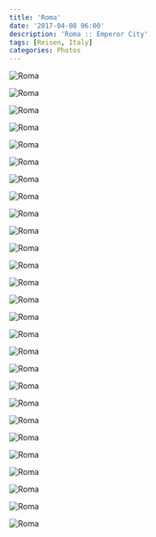 ```yaml
---
title: 'Roma'
date: '2017-04-08 06:00'
description: 'Roma :: Emperor City'
tags: [Reisen, Italy]
categories: Photos
---
```


<div class='preview'><img src='{{urls.media}}/RomaOK.jpg' alt='Roma'></div>

<a id='e8766dbbef7fec4b4013bad5a28ac19b-800'></a>![Roma]({{urls.media}}/e8766dbbef7fec4b4013bad5a28ac19b-800.jpg 'Неравнодушный бездомный выводит на асфальте петицию к властям')

<a id='96ff14b11ca6594ecf550aca83989cf2-800'></a>![Roma]({{urls.media}}/96ff14b11ca6594ecf550aca83989cf2-800.jpg 'Спартак — чемпион!')

<a id='9e746ed82fc9f77df32e79f447d0b93d-800'></a>![Roma]({{urls.media}}/9e746ed82fc9f77df32e79f447d0b93d-800.jpg 'Скульптурная композиция на фоне ржавого кольца')

<a id='942bebfe15a603d8f6ee478a32a18438-800'></a>![Roma]({{urls.media}}/942bebfe15a603d8f6ee478a32a18438-800.jpg 'Каштан в цвету')

<a id='9e834148e6886806b48318d7d81ef085-800'></a>![Roma]({{urls.media}}/9e834148e6886806b48318d7d81ef085-800.jpg 'Граффити в тему')

<a id='4e370a2ed3100604c84457d4834adb2a-800'></a>![Roma]({{urls.media}}/4e370a2ed3100604c84457d4834adb2a-800.jpg 'Вот примерно так принято парковаться в Риме (белая машина тоже припаркована)')

<a id='eafaf332f11a8dca7ed5acf781b4fa48-800'></a>![Roma]({{urls.media}}/eafaf332f11a8dca7ed5acf781b4fa48-800.jpg 'Светофоры для пешеходов внезапно трехсекционные, ночью, когда контура не видно, желтый трудноотличим от красного')

<a id='f56d7b833444b0774ed3bfc64da82224-800'></a>![Roma]({{urls.media}}/f56d7b833444b0774ed3bfc64da82224-800.jpg 'Примерно 20% автомобилей в городе — смарты')

<a id='44adb3cab27d47f7bff36002b98d0b95-800'></a>![Roma]({{urls.media}}/44adb3cab27d47f7bff36002b98d0b95-800.jpg 'Никто не парится на тему неоновых вывесок на фасадах архитектурных излишеств')

<a id='8e860c9c4863393545030881d1fbe567-800'></a>![Roma]({{urls.media}}/8e860c9c4863393545030881d1fbe567-800.jpg 'Мы сверились со словарем, но точно не поняли, надо писать «change», или «exchange»')

<a id='61b5bad11fbad1bd394ab9f3d60bdb69-800'></a>![Roma]({{urls.media}}/61b5bad11fbad1bd394ab9f3d60bdb69-800.jpg 'Примерно так выглядит весь Termini — площадь одного вокзала')

<a id='1857edb9a95db76db0a05f38b6aa924c-800'></a>![Roma]({{urls.media}}/1857edb9a95db76db0a05f38b6aa924c-800.jpg 'Синагогу можно узнать по скромных размеров меноре у левого угла')

<a id='acc0ae3964a2b1c8fae9c2e16aea2a55-800'></a>![Roma]({{urls.media}}/acc0ae3964a2b1c8fae9c2e16aea2a55-800.jpg 'Альбатрос на фонтане')

<a id='87937682e7460c7c7529f8478fe330f7-800'></a>![Roma]({{urls.media}}/87937682e7460c7c7529f8478fe330f7-800.jpg 'Ватикан — слева, указатель на асфальте')

<a id='f5c2aa418d181f9b561a0e3c095a75a2-800'></a>![Roma]({{urls.media}}/f5c2aa418d181f9b561a0e3c095a75a2-800.jpg 'Магазин часов с маятниками; к сожалению, был закрыт, но маятники прямо воплощают иллюзию движения времени')

<a id='6db9c3a60cdff9a3dd7f799d89720f1e-800'></a>![Roma]({{urls.media}}/6db9c3a60cdff9a3dd7f799d89720f1e-800.jpg 'Голова врага в военное время может быть использована в качестве пушечного ядра, а в мирное — как атрибут украшения фонтана')

<a id='d335571899623025077e3a79e38d3590-800'></a>![Roma]({{urls.media}}/d335571899623025077e3a79e38d3590-800.jpg 'Пень резной')

<a id='31511e65d0c5649a4a822f78aea27be7-800'></a>![Roma]({{urls.media}}/31511e65d0c5649a4a822f78aea27be7-800.jpg 'Если приглядеться, на крыше можно разглядеть голову оленя с вбитым в макушку крестом')

<a id='f6cbf0272b7a1e718a2d018953ac7c7d-800'></a>![Roma]({{urls.media}}/f6cbf0272b7a1e718a2d018953ac7c7d-800.jpg 'Коворкинг Talent Garden')

<a id='da11a1a1efea7a57de85ef1b131b3aaa-800'></a>![Roma]({{urls.media}}/da11a1a1efea7a57de85ef1b131b3aaa-800.jpg 'Двор-колодец')

<a id='bb9854e37fcd98d2b4cb42641a56fff8-800'></a>![Roma]({{urls.media}}/bb9854e37fcd98d2b4cb42641a56fff8-800.jpg 'Эх, прокачу!')

<a id='878c39b95583e98b573c6e35b6077b16-800'></a>![Roma]({{urls.media}}/878c39b95583e98b573c6e35b6077b16-800.jpg 'Ассортимент тут меняется редко')

<a id='90375b367b96e411e2fc0a7caa9fe029-800'></a>![Roma]({{urls.media}}/90375b367b96e411e2fc0a7caa9fe029-800.jpg 'Фонтан Треви, куда без него')

<a id='0cf311fbcb61271c3f4708b754b369a3-800'></a>![Roma]({{urls.media}}/0cf311fbcb61271c3f4708b754b369a3-800.jpg 'Колизей надстроили парой этажей')

<a id='c42ad6b9c7dfe7455f4c1a7f4c31a42b-800'></a>![Roma]({{urls.media}}/c42ad6b9c7dfe7455f4c1a7f4c31a42b-800.jpg 'Птица гордая')

<a id='b30d9e6b5960346bae6e0b51f762f6b7-800'></a>![Roma]({{urls.media}}/b30d9e6b5960346bae6e0b51f762f6b7-800.jpg 'Термини окружен бесконечным количеством шавермных и очень напоминает Москву девяностых')
